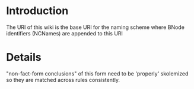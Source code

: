 # Introduction #

The URI of this wiki is the base URI for the naming scheme where BNode identifiers (NCNames) are appended to this URI

# Details #

"non-fact-form conclusions"  of this form need to be 'properly' skolemized so they are matched across rules consistently.